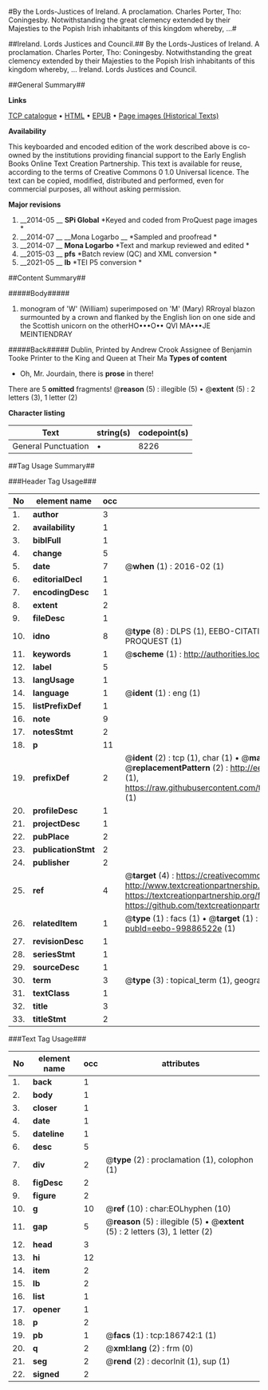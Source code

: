#By the Lords-Justices of Ireland. A proclamation. Charles Porter, Tho: Coningesby. Notwithstanding the great clemency extended by their Majesties to the Popish Irish inhabitants of this kingdom whereby, ...#

##Ireland. Lords Justices and Council.##
By the Lords-Justices of Ireland. A proclamation. Charles Porter, Tho: Coningesby. Notwithstanding the great clemency extended by their Majesties to the Popish Irish inhabitants of this kingdom whereby, ...
Ireland. Lords Justices and Council.

##General Summary##

**Links**

[TCP catalogue](http://www.ota.ox.ac.uk/tcp/)  • 
[HTML](http://tei.it.ox.ac.uk/tcp/Texts-HTML/free/B24/B24745.html)  • 
[EPUB](http://tei.it.ox.ac.uk/tcp/Texts-EPUB/free/B24/B24745.epub) • 
[Page images (Historical Texts)](https://historicaltexts.jisc.ac.uk/eebo-99886522e)

**Availability**

This keyboarded and encoded edition of the work described above is co-owned by the
    institutions providing financial support to the Early English Books Online Text Creation
    Partnership. This text is available for reuse, according to the terms of  Creative Commons 0 1.0 Universal
    licence. The text can be copied, modified, distributed and performed, even for commercial
    purposes, all without asking permission.

**Major revisions**

1. __2014-05 __ __SPi Global__ *Keyed and coded from ProQuest page images *
1. __2014-07 __ __Mona Logarbo __ *Sampled and proofread *
1. __2014-07 __ __Mona Logarbo__ *Text and markup reviewed and edited *
1. __2015-03 __ __pfs__ *Batch review (QC) and XML conversion *
1. __2021-05 __ __lb__ *TEI P5 conversion *

##Content Summary##

#####Body#####

1. monogram of 'W' (William) superimposed on 'M' (Mary) RRroyal blazon surmounted by a crown and flanked by the English lion on one side and the Scottish unicorn on the otherHO•••O•• QVI MA•••JE MEINTIENDRAY

#####Back#####
Dublin, Printed by Andrew Crook Assignee of Benjamin Tooke Printer to the King and Queen at Their Ma
**Types of content**

  * Oh, Mr. Jourdain, there is **prose** in there!

There are 5 **omitted** fragments! 
 @__reason__ (5) : illegible (5)  •  @__extent__ (5) : 2 letters (3), 1 letter (2)

**Character listing**


|Text|string(s)|codepoint(s)|
|---|---|---|
|General Punctuation|•|8226|

##Tag Usage Summary##

###Header Tag Usage###

|No|element name|occ|attributes|
|---|---|---|---|
|1.|__author__|3||
|2.|__availability__|1||
|3.|__biblFull__|1||
|4.|__change__|5||
|5.|__date__|7| @__when__ (1) : 2016-02 (1)|
|6.|__editorialDecl__|1||
|7.|__encodingDesc__|1||
|8.|__extent__|2||
|9.|__fileDesc__|1||
|10.|__idno__|8| @__type__ (8) : DLPS (1), EEBO-CITATION (1), VID (1), EEBO-PROQUEST (1), STC (3), PROQUEST (1)|
|11.|__keywords__|1| @__scheme__ (1) : http://authorities.loc.gov/ (1)|
|12.|__label__|5||
|13.|__langUsage__|1||
|14.|__language__|1| @__ident__ (1) : eng (1)|
|15.|__listPrefixDef__|1||
|16.|__note__|9||
|17.|__notesStmt__|2||
|18.|__p__|11||
|19.|__prefixDef__|2| @__ident__ (2) : tcp (1), char (1)  •  @__matchPattern__ (2) : ([0-9\-]+):([0-9IVX]+) (1), (.+) (1)  •  @__replacementPattern__ (2) : http://eebo.chadwyck.com/downloadtiff?vid=$1&page=$2 (1), https://raw.githubusercontent.com/textcreationpartnership/Texts/master/tcpchars.xml#$1 (1)|
|20.|__profileDesc__|1||
|21.|__projectDesc__|1||
|22.|__pubPlace__|2||
|23.|__publicationStmt__|2||
|24.|__publisher__|2||
|25.|__ref__|4| @__target__ (4) : https://creativecommons.org/publicdomain/zero/1.0/ (1), http://www.textcreationpartnership.org/docs/. (1), https://textcreationpartnership.org/faq/#faq05 (1), https://github.com/textcreationpartnership (1)|
|26.|__relatedItem__|1| @__type__ (1) : facs (1)  •  @__target__ (1) : https://data.historicaltexts.jisc.ac.uk/view?pubId=eebo-99886522e (1)|
|27.|__revisionDesc__|1||
|28.|__seriesStmt__|1||
|29.|__sourceDesc__|1||
|30.|__term__|3| @__type__ (3) : topical_term (1), geographic_name (2)|
|31.|__textClass__|1||
|32.|__title__|3||
|33.|__titleStmt__|2||


###Text Tag Usage###

|No|element name|occ|attributes|
|---|---|---|---|
|1.|__back__|1||
|2.|__body__|1||
|3.|__closer__|1||
|4.|__date__|1||
|5.|__dateline__|1||
|6.|__desc__|5||
|7.|__div__|2| @__type__ (2) : proclamation (1), colophon (1)|
|8.|__figDesc__|2||
|9.|__figure__|2||
|10.|__g__|10| @__ref__ (10) : char:EOLhyphen (10)|
|11.|__gap__|5| @__reason__ (5) : illegible (5)  •  @__extent__ (5) : 2 letters (3), 1 letter (2)|
|12.|__head__|3||
|13.|__hi__|12||
|14.|__item__|2||
|15.|__lb__|2||
|16.|__list__|1||
|17.|__opener__|1||
|18.|__p__|2||
|19.|__pb__|1| @__facs__ (1) : tcp:186742:1 (1)|
|20.|__q__|2| @__xml:lang__ (2) : frm (0)|
|21.|__seg__|2| @__rend__ (2) : decorInit (1), sup (1)|
|22.|__signed__|2||
